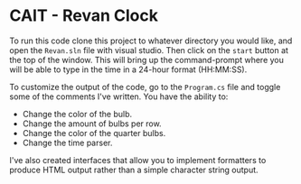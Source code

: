 # CAIT - Revan Clock

To run this code clone this project to whatever directory you would like, and open the `Revan.sln` file with visual studio.
Then click on the `start` button at the top of the window. This will bring up the command-prompt where you will be able to type in the time in a 24-hour format (HH:MM:SS).

To customize the output of the code, go to the `Program.cs` file and toggle some of the comments I've written. You have the ability to:
- Change the color of the bulb.
- Change the amount of bulbs per row.
- Change the color of the quarter bulbs.
- Change the time parser.

I've also created interfaces that allow you to implement formatters to produce HTML output rather than a simple character string output.
